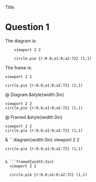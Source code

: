 Title

# Question 1

The diagram is: 

```diagram{width:3in}
    viewport 2 2 

    circle.pie {r:0.8;a1:0;a2:72} (1,1)
```

The frame is:

```framed{width:3in}
viewport 2 2 

circle.pie {r:0.8;a1:0;a2:72} (1,1)
```

@ Diagram &style{width:3in}

    viewport 2 2 
    circle.pie {r:0.8;a1:0;a2:72} (1,1)

@ Framed &style{width:3in}

    viewport 2 2 
    circle.pie {r:0.8;a1:0;a2:72} (1,1)


& ```diagram{width:3in}
    viewport 2 2 

    circle.pie {r:0.8;a1:0;a2:72} (1,1)
  ```

& ```framed{width:3in}
    viewport 2 2 

    circle.pie {r:0.8;a1:0;a2:72} (1,1)
  ```

